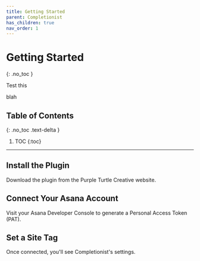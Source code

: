 ```yaml
---
title: Getting Started
parent: Completionist
has_children: true
nav_order: 1
---
```


# Getting Started
{: .no_toc }

Test this

blah

## Table of Contents
{: .no_toc .text-delta }

1. TOC
   {:toc}

---

## Install the Plugin

Download the plugin from the Purple Turtle Creative website.

## Connect Your Asana Account

Visit your Asana Developer Console to generate a Personal Access Token (PAT).

## Set a Site Tag

Once connected, you'll see Completionist's settings.